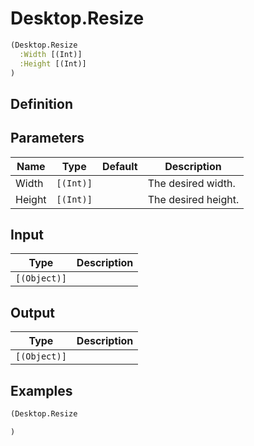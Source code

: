 # Desktop.Resize

```clojure
(Desktop.Resize
  :Width [(Int)]
  :Height [(Int)]
)
```

## Definition


## Parameters
| Name | Type | Default | Description |
|------|------|---------|-------------|
| Width | `[(Int)]` |  | The desired width. |
| Height | `[(Int)]` |  | The desired height. |


## Input
| Type | Description |
|------|-------------|
| `[(Object)]` |  |


## Output
| Type | Description |
|------|-------------|
| `[(Object)]` |  |


## Examples

```clojure
(Desktop.Resize

)
```
